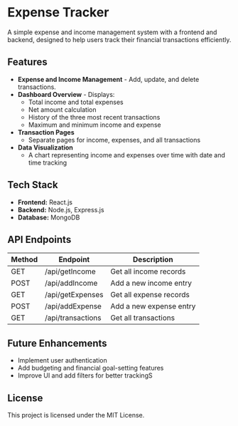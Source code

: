 # Expense Tracker

A simple expense and income management system with a frontend and backend, designed to help users track their financial transactions efficiently.

## Features
- **Expense and Income Management** - Add, update, and delete transactions.
- **Dashboard Overview** - Displays:
  - Total income and total expenses
  - Net amount calculation
  - History of the three most recent transactions
  - Maximum and minimum income and expense
- **Transaction Pages**
  - Separate pages for income, expenses, and all transactions
- **Data Visualization**
  - A chart representing income and expenses over time with date and time tracking

## Tech Stack
- **Frontend:** React.js
- **Backend:** Node.js, Express.js
- **Database:** MongoDB



## API Endpoints
| Method | Endpoint       | Description               |
|--------|---------------|---------------------------|
| GET    | /api/getIncome   | Get all income records    |
| POST   | /api/addIncome   | Add a new income entry    |
| GET    | /api/getExpenses | Get all expense records   |
| POST   | /api/addExpense | Add a new expense entry   |
| GET    | /api/transactions | Get all transactions |

## Future Enhancements
- Implement user authentication
- Add budgeting and financial goal-setting features
- Improve UI and add filters for better trackingS

## License
This project is licensed under the MIT License.
